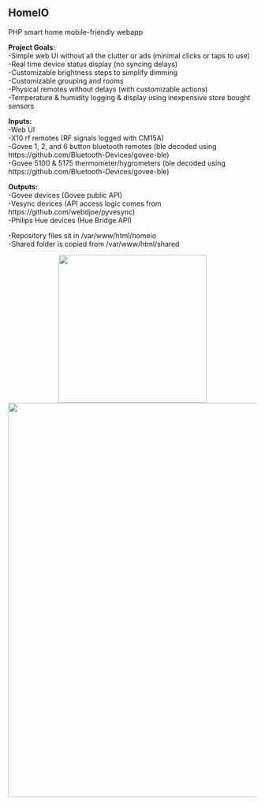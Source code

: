 <h2>HomeIO</h2>
<p>PHP smart home mobile-friendly webapp</p>
<p><strong>Project Goals:</strong><br />-Simple web UI without all the clutter or ads (minimal clicks or taps to use)<br />-Real time device status display (no syncing delays)<br />-Customizable brightness steps to simplify dimming<br />-Customizable grouping and rooms<br />-Physical remotes without delays (with customizable actions)<br />-Temperature & humidity logging & display using inexpensive store bought sensors</p>
<p><strong>Inputs:</strong><br />-Web UI<br />-X10 rf remotes (RF signals logged with CM15A)<br />-Govee 1, 2, and 6 button bluetooth remotes (ble decoded using https://github.com/Bluetooth-Devices/govee-ble)<br />-Govee 5100 &amp; 5175 thermometer/hygrometers (ble decoded using https://github.com/Bluetooth-Devices/govee-ble)</p>
<p><strong>Outputs:</strong><br />-Govee devices (Govee public API)<br />-Vesync devices (API access logic comes from https://github.com/webdjoe/pyvesync)<br />-Philips Hue devices (Hue Bridge API)</p>
<p>-Repository files sit in /var/www/html/homeio<br />-Shared folder is copied from /var/www/html/shared</p>

<div align="center">
    <img src="/../master/assets/images/HomeIO-mobile4.png" width="300px"</img>
</div>
<div align="center">
    <img src="/../master/assets/images/HomeIO-full4.png" width="800px"</img>
</div>
